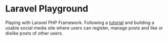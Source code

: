 # Laravel Playground

Playing with Laravel PHP Framework. Following a [tutorial](https://www.youtube.com/playlist?list=PL55RiY5tL51oloSGk5XdO2MGjPqc0BxGV) and building a usable social media site where users can register, manage posts and like or dislike posts of other users.
